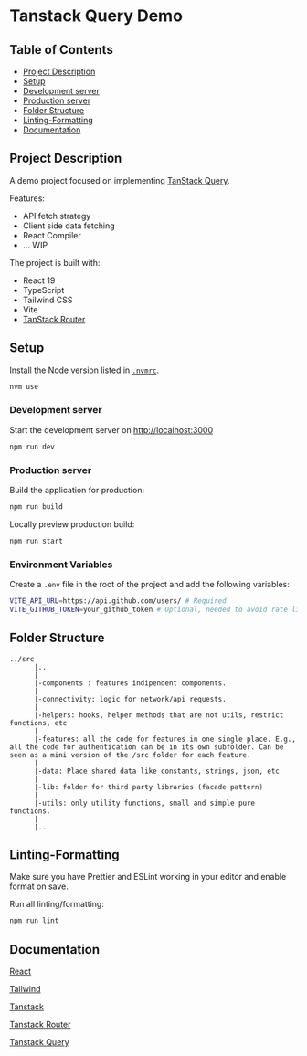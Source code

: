 # Tanstack Query Demo

## Table of Contents

- [Project Description](#project-description)
- [Setup](#setup)
- [Development server](#development-server)
- [Production server](#production-server)
- [Folder Structure](#folder-structure)
- [Linting-Formatting](#linting-formatting)
- [Documentation](#documentation)

## Project Description

A demo project focused on implementing [TanStack Query](https://tanstack.com/query/latest).

Features:

- API fetch strategy
- Client side data fetching
- React Compiler
- ... WIP

The project is built with:

- React 19
- TypeScript
- Tailwind CSS
- Vite
- [TanStack Router](https://tanstack.com/router/latest)

## Setup

Install the Node version listed in [`.nvmrc`](.nvmrc).

```sh
nvm use
```

### Development server

Start the development server on [http://localhost:3000](http://localhost:3000)

```bash
npm run dev
```

### Production server

Build the application for production:

```sh
npm run build
```

Locally preview production build:

```sh
npm run start
```

### Environment Variables

Create a `.env` file in the root of the project and add the following variables:

```sh
VITE_API_URL=https://api.github.com/users/ # Required
VITE_GITHUB_TOKEN=your_github_token # Optional, needed to avoid rate limiting
```

## Folder Structure

```plain
../src
      |..
      |
      |-components : features indipendent components.
      |
      |-connectivity: logic for network/api requests.
      |
      |-helpers: hooks, helper methods that are not utils, restrict functions, etc
      |
      |-features: all the code for features in one single place. E.g., all the code for authentication can be in its own subfolder. Can be seen as a mini version of the /src folder for each feature.
      |
      |-data: Place shared data like constants, strings, json, etc
      |
      |-lib: folder for third party libraries (facade pattern)
      |
      |-utils: only utility functions, small and simple pure functions.
      |
      |..
```

## Linting-Formatting

Make sure you have Prettier and ESLint working in your editor and enable format on save.

Run all linting/formatting:

```sh
npm run lint
```

## Documentation

[React](https://react.dev/)

[Tailwind](https://tailwindcss.com/docs)

[Tanstack](https://tanstack.com/)

[Tanstack Router](https://tanstack.com/router/latest)

[Tanstack Query](https://tanstack.com/query/latest)
